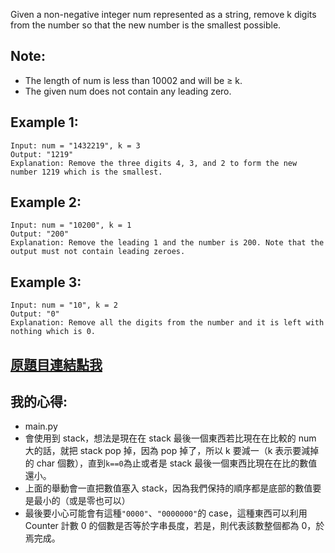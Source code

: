 Given a non-negative integer num represented as a string, remove k digits from the number so that the new number is the smallest possible.

## Note:
* The length of num is less than 10002 and will be ≥ k.
* The given num does not contain any leading zero.

## Example 1:

	Input: num = "1432219", k = 3
	Output: "1219"
	Explanation: Remove the three digits 4, 3, and 2 to form the new number 1219 which is the smallest.

## Example 2:

	Input: num = "10200", k = 1
	Output: "200"
	Explanation: Remove the leading 1 and the number is 200. Note that the output must not contain leading zeroes.

## Example 3:

	Input: num = "10", k = 2
	Output: "0"
	Explanation: Remove all the digits from the number and it is left with nothing which is 0.

## [原題目連結點我](https://leetcode.com/problems/remove-k-digits/)

## 我的心得:
* main.py
* 會使用到 stack，想法是現在在 stack 最後一個東西若比現在在比較的 num 大的話，就把 stack pop 掉，因為 pop 掉了，所以 k 要減一（k 表示要減掉的 char 個數），直到`k==0`為止或者是 stack 最後一個東西比現在在比的數值還小。
* 上面的舉動會一直把數值塞入 stack，因為我們保持的順序都是底部的數值要是最小的（或是零也可以）
* 最後要小心可能會有這種`"0000"`、`"0000000"`的 case，這種東西可以利用 Counter 計數 0 的個數是否等於字串長度，若是，則代表該數整個都為 0，於焉完成。